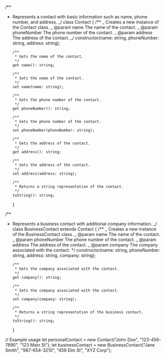 /\*\*

- Represents a contact with basic information such as name, phone number, and address.
  _/
  class Contact {
  /\*\*
  _ Creates a new instance of the Contact class.
  _ @param name The name of the contact.
  _ @param phoneNumber The phone number of the contact.
  _ @param address The address of the contact.
  _/
  constructor(name: string, phoneNumber: string, address: string);

      /**
       * Gets the name of the contact.
       */
      get name(): string;

      /**
       * Sets the name of the contact.
       */
      set name(name: string);

      /**
       * Gets the phone number of the contact.
       */
      get phoneNumber(): string;

      /**
       * Sets the phone number of the contact.
       */
      set phoneNumber(phoneNumber: string);

      /**
       * Gets the address of the contact.
       */
      get address(): string;

      /**
       * Sets the address of the contact.
       */
      set address(address: string);

      /**
       * Returns a string representation of the contact.
       */
      toString(): string;

  }

/\*\*

- Represents a business contact with additional company information.
  _/
  class BusinessContact extends Contact {
  /\*\*
  _ Creates a new instance of the BusinessContact class.
  _ @param name The name of the contact.
  _ @param phoneNumber The phone number of the contact.
  _ @param address The address of the contact.
  _ @param company The company associated with the contact.
  \*/
  constructor(name: string, phoneNumber: string, address: string, company: string);

      /**
       * Gets the company associated with the contact.
       */
      get company(): string;

      /**
       * Sets the company associated with the contact.
       */
      set company(company: string);

      /**
       * Returns a string representation of the business contact.
       */
      toString(): string;

  }

// Example usage
let personalContact = new Contact("John Doe", "123-456-7890", "123 Main St");
let businessContact = new BusinessContact("Jane Smith", "987-654-3210", "456 Elm St", "XYZ Corp");
